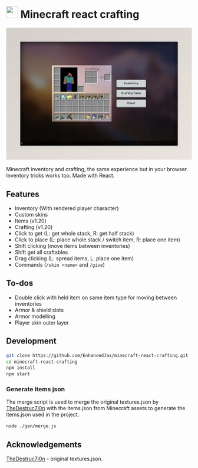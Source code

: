 # <img src="./public/favicon.ico" width="32" height="32"> Minecraft react crafting

![screenshot](./screenshot.jpg)

Minecraft inventory and crafting, the same experience but in your browser. Inventory tricks works too. Made with React.

## Features

- Inventory (With rendered player character)
- Custom skins
- Items (v1.20)
- Crafting (v1.20)
- Click to get (L: get whole stack, R: get half stack)
- Click to place (L: place whole stack / switch item, R: place one item)
- Shift clicking (move items between inventories)
- Shift get all craftables
- Drag clicking (L: spread items, L: place one item)
- Commands (`/skin <name>` and `/give`)

## To-dos

- Double click with held item on same item type for moving between inventories
- Armor & shield slots
- Armor modelling
- Player skin outer layer

## Development

```bash
git clone https://github.com/EnhancedJax/minecraft-react-crafting.git
cd minecraft-react-crafting
npm install
npm start
```

### Generate items json

The merge script is used to merge the original textures.json by [TheDestruc7i0n](https://twitter.com/TheDestruc7i0n) with the items.json from Minecraft assets to generate the items.json used in the project.

```bash
node ./gen/merge.js
```

## Acknowledgements

[TheDestruc7i0n](https://twitter.com/TheDestruc7i0n) - original textures.json.
